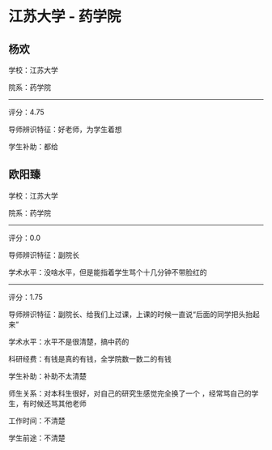 # 江苏大学 - 药学院

## 杨欢

学校：江苏大学

院系：药学院

* * *

评分：4.75

导师辨识特征：好老师，为学生着想

学生补助：都给

## 欧阳臻

学校：江苏大学

院系：药学院

* * *

评分：0.0

导师辨识特征：副院长

学术水平：没啥水平，但是能指着学生骂个十几分钟不带脸红的

* * *

评分：1.75

导师辨识特征：副院长、给我们上过课，上课的时候一直说“后面的同学把头抬起来”

学术水平：水平不是很清楚，搞中药的

科研经费：有钱是真的有钱，全学院数一数二的有钱

学生补助：补助不太清楚

师生关系：对本科生很好，对自己的研究生感觉完全换了一个 ，经常骂自己的学生，有时候还骂其他老师

工作时间：不清楚

学生前途：不清楚